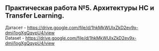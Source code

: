 ## Практическая работа №5. Архитектуры НС и Transfer Learning.  
Датасет - https://drive.google.com/file/d/1hkMkWUlxZkD2ev9x-dmij1ogXgQqypU4/view  
Dataset - https://drive.google.com/file/d/1hkMkWUlxZkD2ev9x-dmij1ogXgQqypU4/view

